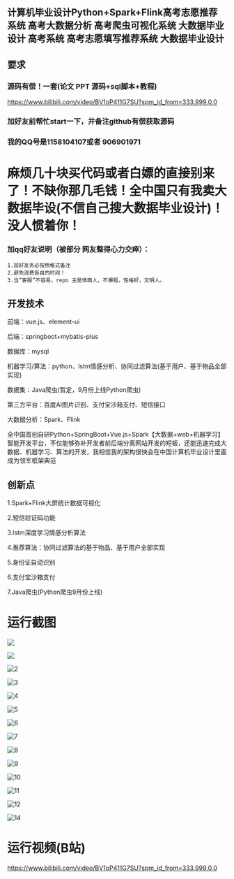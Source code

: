 ## 计算机毕业设计Python+Spark+Flink高考志愿推荐系统 高考大数据分析 高考爬虫可视化系统  大数据毕业设计 高考系统 高考志愿填写推荐系统 大数据毕业设计

## 要求
### 源码有偿！一套(论文 PPT 源码+sql脚本+教程)

https://www.bilibili.com/video/BV1oP411G7SU?spm_id_from=333.999.0.0

### 
### 加好友前帮忙start一下，并备注github有偿获取源码
### 我的QQ号是1158104107或者 906901971

# 麻烦几十块买代码或者白嫖的直接别来了！不缺你那几毛钱！全中国只有我卖大数据毕设(不信自己搜大数据毕业设计)！没人惯着你！

### 加qq好友说明（被部分 网友整得心力交瘁）：
    1.加好友务必按照格式备注
    2.避免浪费各自的时间！
    3.当“客服”不容易，repo 主是体面人，不爆粗，性格好，文明人。





## 开发技术
前端：vue.js、element-ui

后端：springboot+mybatis-plus

数据库：mysql

机器学习/算法：python、lstm情感分析、协同过滤算法(基于用户、基于物品全部实现)

数据集：Java爬虫(暂定，9月份上线Python爬虫)

第三方平台：百度AI图片识别、支付宝沙箱支付、短信接口

大数据分析：Spark、Flink

全中国首创自研Python+SpringBoot+Vue.js+Spark【大数据+web+机器学习】智能开发平台，不仅能够弥补开发者前后端分离网站开发的短板，还能迅速完成大数据、机器学习、算法的开发，我相信我的架构很快会在中国计算机毕业设计里面成为领军框架典范


## 创新点

1.Spark+Flink大屏统计数据可视化

2.短信验证码功能

3.lstm深度学习情感分析算法

4.推荐算法：协同过滤算法的基于物品、基于用户全部实现

5.身份证自动识别

6.支付宝沙箱支付

7.Java爬虫(Python爬虫9月份上线)

# 运行截图

![](13.png)



![](1.png)

![2](2.png)

![3](3.png)

![4](4.png)

![5](5.png)

![6](6.png)

![7](7.png)

![8](8.png)

![9](9.png)

![10](10.png)

![11](11.png)

![12](12.png)

![14](14.png)

# 运行视频(B站)

https://www.bilibili.com/video/BV1oP411G7SU?spm_id_from=333.999.0.0





